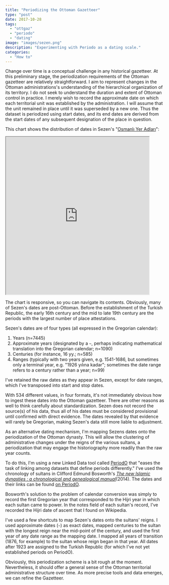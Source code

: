 ```yaml
---
title: "Periodizing the Ottoman Gazetteer"
type: "post"
date: 2017-10-28
tags:
  - "ottgaz"
  - "periodo"
  - "dating"
image: "images/sezen.png"
description: "Experimenting with Periodo as a dating scale."
categories:
  - "How to"
---
```

Change over time is a conceptual challenge in any historical gazetteer. At this preliminary stage, the periodization requirements of the Ottoman gazetteer are relatively straightforward. I aim to represent changes in the Ottoman administrations's understanding of the hierarchical organization of its territory. I do not seek to understand the duration and extent of Ottoman control in practice. I merely wish to record the approximate date on which each territorial unit was established by the administration. I will assume that the unit remained in place until it was superseded by a new one. Thus the dataset is periodized using start dates, and its end dates are derived from the start dates of any subsequent designation of the place in question.

This chart shows the distribution of dates in Sezen's "[Osmanlı Yer Adları](http://www.os-ar.com/osmanli_yer_isimleri.pdf)":

<iframe src="https://public.tableau.com/views/Ottgaz/Sheet1?:showVizHome=no&:embed=true" width="90%" height="500"></iframe>

The chart is responsive, so you can navigate its contents. Obviously, many of Sezen's dates are post-Ottoman. Before the establishment of the Turkish Republic, the early 16th century and the mid to late 19th century are the periods with the largest number of place attestations.

Sezen's dates are of four types (all expressed in the Gregorian calendar):

1. Years (n=7445)
2. Approximate years (designated by a `~`, perhaps indicating mathematical translation into the Gregorian calendar; n=1090)
3. Centuries (for instance, 16 yy.; n=585)
4. Ranges (typically with two years given, e.g. 1541-1686, but sometimes only a terminal year, e.g. "1926 yılına kadar"; sometimes the date range refers to a century rather than a year; n=99)

I've retained the raw dates as they appear in Sezen, except for date ranges, which I've transposed into start and stop dates.

With 534 different values, in four formats, it's not immediately obvious how to ingest these dates into the Ottoman gazetteer. There are other reasons as well to think carefully about standardization. Sezen does not record the source(s) of his data, thus all of his dates must be considered provisional until confirmed with direct evidence. The dates revealed by that evidence will rarely be Gregorian, making Sezen's data still more liable to adjustment.

As an alternative dating mechanism, I'm mapping Sezens dates onto the periodization of the Ottoman dynasty. This will allow the clustering of administrative changes under the reigns of the various sultans, a periodization that may engage the historiography more readily than the raw year counts.

To do this, I'm using a new Linked Data tool called [PeriodO](perio.do) that "eases the task of linking among datasets that define periods differently." I've used the chronology of sultans in Clifford Edmund Bosworth's _[The new Islamic dynasties : a chronological and genealogical manual](http://www.worldcat.org/title/new-islamic-dynasties-a-chronological-and-genealogical-manual/oclc/945765738)_(2014). The dates and their links can be found [on PeriodO](http://n2t.net/ark:/99152/p0pf2qb).

Bosworth's solution to the problem of calendar conversion was simply to record the first Gregorian year that corresponded to the Hijri year in which each sultan came to power. In the notes field of each sultan's record, I've recorded the Hijri date of ascent that I found on Wikipedia.

I've used a few shortcuts to map Sezen's dates onto the sultans' reigns. I used approximate dates (`~`) as exact dates, mapped centuries to the sultan with the longest reign near the mid-point of the century, and used the first year of any date range as the mapping date. I mapped all years of transition (1876, for example) to the sultan whose reign began in that year. All dates after 1923 are assigned to the Turkish Republic (for which I've not yet established periods on PeriodO).

Obviously, this periodization scheme is a bit rough at the moment. Nevertheless, it should offer a general sense of the Ottoman territorial administrative structure over time. As more precise tools and data emerges, we can refine the Gazetteer.
